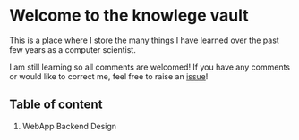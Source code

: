 # Welcome to the knowlege vault

This is a place where I store the many things I have learned over the past few years as a computer scientist.

I am still learning so all comments are welcomed! If you have any comments or would like to correct me, feel free to raise an [issue][1]!

[1]: https://github.com/fangpinsern/knowledge-vault/issues

## Table of content

1. WebApp Backend Design
